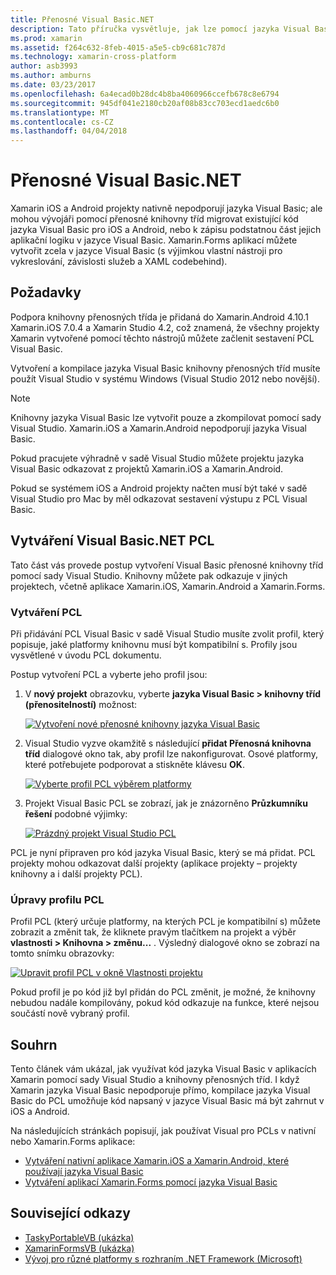 ```yaml
---
title: Přenosné Visual Basic.NET
description: Tato příručka vysvětluje, jak lze pomocí jazyka Visual Basic zápisu projekty přenosných třída knihovny PCL (), které lze použít v řešeních pro cílení na Xamarin.iOS a Xamarin.Android.
ms.prod: xamarin
ms.assetid: f264c632-8feb-4015-a5e5-cb9c681c787d
ms.technology: xamarin-cross-platform
author: asb3993
ms.author: amburns
ms.date: 03/23/2017
ms.openlocfilehash: 6a4ecad0b28dc4b8ba4060966ccefb678c8e6794
ms.sourcegitcommit: 945df041e2180cb20af08b83cc703ecd1aedc6b0
ms.translationtype: MT
ms.contentlocale: cs-CZ
ms.lasthandoff: 04/04/2018
---
```

# <a name="portable-visual-basicnet"></a>Přenosné Visual Basic.NET

Xamarin iOS a Android projekty nativně nepodporují jazyka Visual Basic; ale mohou vývojáři pomocí přenosné knihovny tříd migrovat existující kód jazyka Visual Basic pro iOS a Android, nebo k zápisu podstatnou část jejich aplikační logiku v jazyce Visual Basic. Xamarin.Forms aplikací můžete vytvořit zcela v jazyce Visual Basic (s výjimkou vlastní nástroji pro vykreslování, závislosti služeb a XAML codebehind).

## <a name="requirements"></a>Požadavky

Podpora knihovny přenosných třída je přidaná do Xamarin.Android 4.10.1 Xamarin.iOS 7.0.4 a Xamarin Studio 4.2, což znamená, že všechny projekty Xamarin vytvořené pomocí těchto nástrojů můžete začlenit sestavení PCL Visual Basic.

Vytvoření a kompilace jazyka Visual Basic knihovny přenosných tříd musíte použít Visual Studio v systému Windows (Visual Studio 2012 nebo novější).

> [!NOTE]
> Knihovny jazyka Visual Basic lze vytvořit pouze a zkompilovat pomocí sady Visual Studio. Xamarin.iOS a Xamarin.Android nepodporují jazyka Visual Basic.
>
> Pokud pracujete výhradně v sadě Visual Studio můžete projektu jazyka Visual Basic odkazovat z projektů Xamarin.iOS a Xamarin.Android.
>
> Pokud se systémem iOS a Android projekty načten musí být také v sadě Visual Studio pro Mac by měl odkazovat sestavení výstupu z PCL Visual Basic.


## <a name="creating-a-visual-basicnet-pcl"></a>Vytváření Visual Basic.NET PCL

Tato část vás provede postup vytvoření Visual Basic přenosné knihovny tříd pomocí sady Visual Studio.
Knihovny můžete pak odkazuje v jiných projektech, včetně aplikace Xamarin.iOS, Xamarin.Android a Xamarin.Forms.

### <a name="creating-a-pcl"></a>Vytváření PCL

Při přidávání PCL Visual Basic v sadě Visual Studio musíte zvolit profil, který popisuje, jaké platformy knihovnu musí být kompatibilní s. Profily jsou vysvětlené v úvodu PCL dokumentu.

Postup vytvoření PCL a vyberte jeho profil jsou:

1.  V **nový projekt** obrazovku, vyberte **jazyka Visual Basic > knihovny tříd (přenositelností)** možnost:

    [![](images/image1-sml.png "Vytvoření nové přenosné knihovny jazyka Visual Basic")](images/image1.png#lightbox)

1.  Visual Studio vyzve okamžitě s následující **přidat Přenosná knihovna tříd** dialogové okno tak, aby profil lze nakonfigurovat. Osové platformy, které potřebujete podporovat a stiskněte klávesu **OK**.

    [![](images/image2-sml.png "Vyberte profil PCL výběrem platformy")](images/image2.png#lightbox)

1.  Projekt Visual Basic PCL se zobrazí, jak je znázorněno **Průzkumníku řešení** podobné výjimky:

    [![](images/image3-sml.png "Prázdný projekt Visual Studio PCL")](images/image3.png#lightbox)


PCL je nyní připraven pro kód jazyka Visual Basic, který se má přidat. PCL projekty mohou odkazovat další projekty (aplikace projekty – projekty knihovny a i další projekty PCL).

### <a name="editing-the-pcl-profile"></a>Úpravy profilu PCL

Profil PCL (který určuje platformy, na kterých PCL je kompatibilní s) můžete zobrazit a změnit tak, že kliknete pravým tlačítkem na projekt a výběr **vlastnosti > Knihovna > změnu...** . Výsledný dialogové okno se zobrazí na tomto snímku obrazovky:

 [![](images/image4-sml.png "Upravit profil PCL v okně Vlastnosti projektu")](images/image4.png#lightbox)

Pokud profil je po kód již byl přidán do PCL změnit, je možné, že knihovny nebudou nadále kompilovány, pokud kód odkazuje na funkce, které nejsou součástí nově vybraný profil.


## <a name="summary"></a>Souhrn

Tento článek vám ukázal, jak využívat kód jazyka Visual Basic v aplikacích Xamarin pomocí sady Visual Studio a knihovny přenosných tříd. I když Xamarin jazyka Visual Basic nepodporuje přímo, kompilace jazyka Visual Basic do PCL umožňuje kód napsaný v jazyce Visual Basic má být zahrnut v iOS a Android.

Na následujících stránkách popisují, jak používat Visual pro PCLs v nativní nebo Xamarin.Forms aplikace:

- [Vytváření nativní aplikace Xamarin.iOS a Xamarin.Android, které používají jazyka Visual Basic](native-apps.md)
- [Vytváření aplikací Xamarin.Forms pomocí jazyka Visual Basic](xamarin-forms.md)


## <a name="related-links"></a>Související odkazy

- [TaskyPortableVB (ukázka)](https://github.com/xamarin/mobile-samples/tree/master/VisualBasic/TaskyPortableVB)
- [XamarinFormsVB (ukázka)](https://github.com/xamarin/mobile-samples/tree/master/VisualBasic/XamarinFormsVB)
- [Vývoj pro různé platformy s rozhraním .NET Framework (Microsoft)](http://msdn.microsoft.com/en-us/library/gg597391(v=vs.110).aspx)